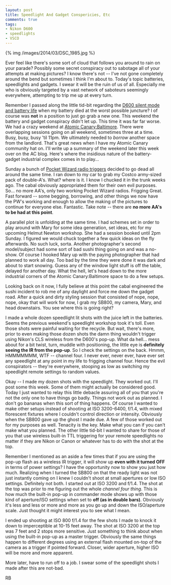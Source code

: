 ```yaml
---
layout: post
title: Speedlight And Gadget Conspericies, Etc
comments: true
tags:
- Nikon D600
- speedlights
- VSCO
---
```


{% img /images/2014/03/DSC_1985.jpg %}

Ever feel like there's some sort of cloud that follows you around to rain on your parade? Possibly some secret conspiracy out to sabotage all of your attempts at making pictures? I know there's not -- I've not gone completely around the bend but sometimes I think I'm about to. Today's topic batteries, speedlights and gadgets. I swear it will be the ruin of us of all. Especially me who is obviously targeted by a vast network of saboteurs seemingly everywhere, attempting to trip me up at every turn.

<!--more-->

Remember I passed along the little tid-bit regarding the [D600 silent mode and battery life][1] when my battery died at the worst possible juncture? I of course was **not** in a position to just go grab a new one. This weekend the battery and gadget conspiracy didn't let up. This time it was far far worse. We had a crazy weekend at [Atomic Canary:Baltimore][2]. There were overlapping sessions going on all weekend, sometimes three at a time. Busy, busy, busy 'til 11pm. We ultimately needed to *borrow* another space from the landlord. That's great news when I have my Atomic Canary community hat on. I'll write up a summary of the weekend later this week over on the AC blog. Here's where the insidious nature of the battery-gadget industrial complex comes in to play...

Sunday a bunch of [Pocket Wizard radio triggers][3] decided to go dead all around the same time. I ran down to my car to grab my Costco army-sized pack of double-A's. What? where is it. I know I chucked it in the trunk weeks ago. The cabal obviously appropriated them for their own evil purposes. So... no more AA's, only two working Pocket Wizard radios. Frigging Great. Fast forward -- some begging, borrowing, and other things we now have the PW's working and enough to allow the making of the pictures to continue for everyone else. Fantastic. Take note -- there are **no more AA's to be had at this point**.

A parallel plot is unfolding at the same time. I had schemes set in order to play around with Mary for some idea generation, set ideas, etc for my upcoming Helmut Newton workshop. She had a session booked until 2pm Sunday. I figured we would chuck together a few quick ideas on the fly afterwards. No such luck, sorta. Another photographer's second model/subject had some sort of bad sushi thing going on and was a no-show. Of course I hooked Mary up with the paying photographer that had planned to work all day. Too bad by the time they were done it was dark and about to start snowing. Guess any of the window light stuff is off the table, delayed for another day. What the hell, let's head down to the more industrial corners of the Atomic Canary:Baltimore space to do a few setups.

Looking back on it now, I fully believe at this point the cabal engineered the sushi incident to rob me of any daylight and force me down the gadget road. After a quick and dirty styling session that consisted of nope, nope, nope, okay that will work for now, I grab my SB800, my camera, Mary, and head downstairs. You see where this is going right? 

I made a whole dozen speedlight lit shots with the juice left in the batteries. Seems the previous weekend's speedlight workshop took it's toll. Even those shots were painful waiting for the recycle. But wait, there's more, prior to even making those dozen shots the damn thing wouldn't trigger using Nikon's CLS wireless from the D600's pop-up. What da hell... mess about for a bit twist, turn, muddle with positioning, the little eye is **definitely seeing the IR from the pop-up**. So I check the settings on the back. Hmmm, HMMMMMMM, WTF -- channel four. I never ever, never ever, have ever set any speedlight at any point in my life to frigging channel four. Hence the evil conspirators -- they're everywhere, stooping as low as switching my speedlight remote settings to random values.

Okay -- I made my dozen shots with the speedlight. They worked out. I'll post some this week. Some of them might actually be considered good. Today I just wanted to relay this little debacle assuring all of you that you're not the only one to have things go badly. Things not work out as planned. I don't go bananas when this sort of thing happens. Of course I wanted to make other setups instead of shooting at ISO 3200-6400, f/1.4, with mixed florescent fixtures where I couldn't control direction or intensity. Obviously when the SB800 gave up the ghost I made due. A few of those worked out for my purposes as well. Tenacity is the key. Make what you can if you can't make what you planned. The other little tid-bit I wanted to share for those of you that use wireless built-in TTL triggering for your remote speedlights no matter if they are Nikon or Canon or whatever has to do with the shot at the top.

Remember I mentioned as an aside a few times that if you are using the pop-up flash as a wireless IR trigger, it will show up **even with it turned OFF** in terms of power settings?  I have the opportunity now to show you just how much. Realizing when I turned the SB800 on that the ready light was not just instantly coming on I knew I couldn't shoot at small apertures or low ISO settings. Definitely not both. I started out at ISO 3200 and f/1.4. The shot at the top was prior to me figuring out the whole *channel four thing*. This is how much the built-in pop-up in commander mode shows up with those kind of aperture/ISO settings when set to **off (as in double bars)**. Obviously it's less and less or more and more as you go up and down the ISO/aperture scale. Just thought it might interest you to see what I mean.

I ended up shooting at ISO 800 f/1.4 for the few shots I made to knock it down to imperceptible at 10-15 feet away. The shot at ISO 3200 at the top was 7 feet and 2 stops more sensitive. Just something to think about when using the built-in pop-up as a master trigger. Obviously the same things happen to different degrees using an external flash mounted on-top of the camera as a trigger if pointed forward. Closer, wider aperture, higher ISO will be more and more apparent. 

More later, have to run off to a job. I swear some of the speedlight shots I made after this are not-bad. 

RB

[1]:	http://photo.rwboyer.com/2014/03/03/nikon-d600-shooint-bts-all-weekend/
[2]:	http://atomiccanary.com/baltimore-space/
[3]:	http://www.amazon.com/gp/product/B00BBQ8IDS/ref=as_li_ss_tl?ie=UTF8&camp=1789&creative=390957&creativeASIN=B00BBQ8IDS&linkCode=as2&tag=rbde-20